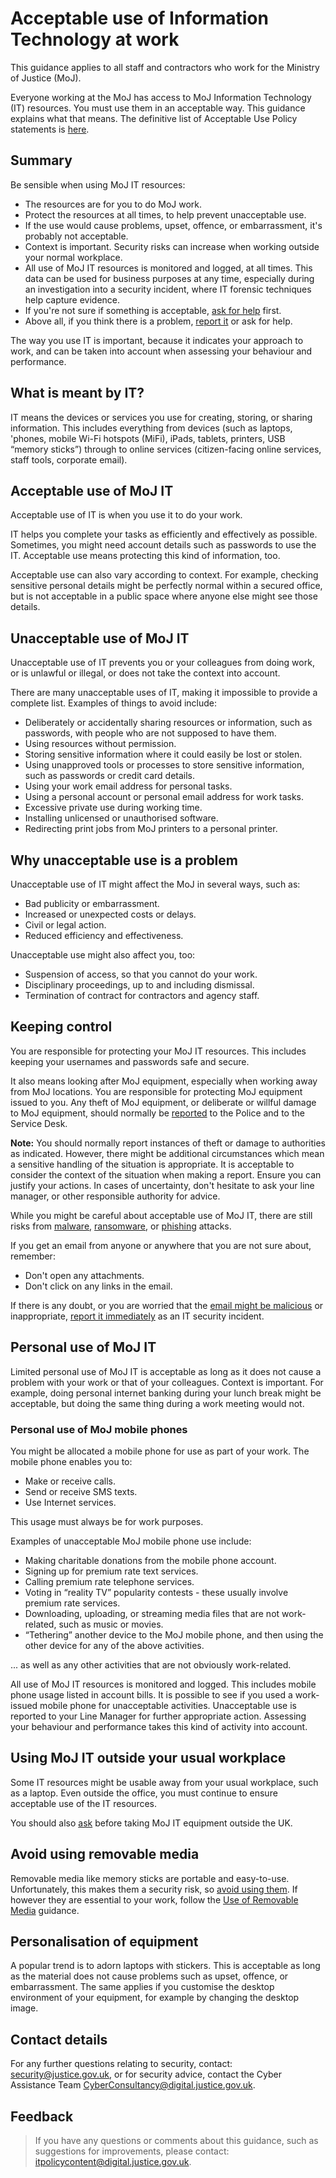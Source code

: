 # Acceptable use of Information Technology at work

This guidance applies to all staff and contractors who work for the Ministry of Justice \(MoJ\).

Everyone working at the MoJ has access to MoJ Information Technology \(IT\) resources. You must use them in an acceptable way. This guidance explains what that means. The definitive list of Acceptable Use Policy statements is [here](acceptable-use-policy.md).

## Summary

Be sensible when using MoJ IT resources:

-   The resources are for you to do MoJ work.
-   Protect the resources at all times, to help prevent unacceptable use.
-   If the use would cause problems, upset, offence, or embarrassment, it's probably not acceptable.
-   Context is important. Security risks can increase when working outside your normal workplace.
-   All use of MoJ IT resources is monitored and logged, at all times. This data can be used for business purposes at any time, especially during an investigation into a security incident, where IT forensic techniques help capture evidence.
-   If you're not sure if something is acceptable, [ask for help](#contact-details) first.
-   Above all, if you think there is a problem, [report it](reporting-an-incident.md) or ask for help.

The way you use IT is important, because it indicates your approach to work, and can be taken into account when assessing your behaviour and performance.

## What is meant by IT?

IT means the devices or services you use for creating, storing, or sharing information. This includes everything from devices \(such as laptops, 'phones, mobile Wi-Fi hotspots \(MiFi\), iPads, tablets, printers, USB “memory sticks”\) through to online services \(citizen-facing online services, staff tools, corporate email\).

## Acceptable use of MoJ IT

Acceptable use of IT is when you use it to do your work.

IT helps you complete your tasks as efficiently and effectively as possible. Sometimes, you might need account details such as passwords to use the IT. Acceptable use means protecting this kind of information, too.

Acceptable use can also vary according to context. For example, checking sensitive personal details might be perfectly normal within a secured office, but is not acceptable in a public space where anyone else might see those details.

## Unacceptable use of MoJ IT

Unacceptable use of IT prevents you or your colleagues from doing work, or is unlawful or illegal, or does not take the context into account.

There are many unacceptable uses of IT, making it impossible to provide a complete list. Examples of things to avoid include:

-   Deliberately or accidentally sharing resources or information, such as passwords, with people who are not supposed to have them.
-   Using resources without permission.
-   Storing sensitive information where it could easily be lost or stolen.
-   Using unapproved tools or processes to store sensitive information, such as passwords or credit card details.
-   Using your work email address for personal tasks.
-   Using a personal account or personal email address for work tasks.
-   Excessive private use during working time.
-   Installing unlicensed or unauthorised software.
-   Redirecting print jobs from MoJ printers to a personal printer.

## Why unacceptable use is a problem

Unacceptable use of IT might affect the MoJ in several ways, such as:

-   Bad publicity or embarrassment.
-   Increased or unexpected costs or delays.
-   Civil or legal action.
-   Reduced efficiency and effectiveness.

Unacceptable use might also affect you, too:

-   Suspension of access, so that you cannot do your work.
-   Disciplinary proceedings, up to and including dismissal.
-   Termination of contract for contractors and agency staff.

## Keeping control

You are responsible for protecting your MoJ IT resources. This includes keeping your usernames and passwords safe and secure.

It also means looking after MoJ equipment, especially when working away from MoJ locations. You are responsible for protecting MoJ equipment issued to you. Any theft of MoJ equipment, or deliberate or willful damage to MoJ equipment, should normally be [reported](lost-devices-incidents.md) to the Police and to the Service Desk.

**Note:** You should normally report instances of theft or damage to authorities as indicated. However, there might be additional circumstances which mean a sensitive handling of the situation is appropriate. It is acceptable to consider the context of the situation when making a report. Ensure you can justify your actions. In cases of uncertainty, don't hesitate to ask your line manager, or other responsible authority for advice.

While you might be careful about acceptable use of MoJ IT, there are still risks from [malware](https://en.wikipedia.org/wiki/Malware), [ransomware](https://en.wikipedia.org/wiki/Ransomware), or [phishing](https://en.wikipedia.org/wiki/Phishing) attacks.

If you get an email from anyone or anywhere that you are not sure about, remember:

-   Don't open any attachments.
-   Don't click on any links in the email.

If there is any doubt, or you are worried that the [email might be malicious](https://intranet.justice.gov.uk/news/ntk-phishing-dont-take-the-bait/) or inappropriate, [report it immediately](https://intranet.justice.gov.uk/guidance/security/report-a-security-incident/) as an IT security incident.

## Personal use of MoJ IT

Limited personal use of MoJ IT is acceptable as long as it does not cause a problem with your work or that of your colleagues. Context is important. For example, doing personal internet banking during your lunch break might be acceptable, but doing the same thing during a work meeting would not.

### Personal use of MoJ mobile phones

You might be allocated a mobile phone for use as part of your work. The mobile phone enables you to:

-   Make or receive calls.
-   Send or receive SMS texts.
-   Use Internet services.

This usage must always be for work purposes.

Examples of unacceptable MoJ mobile phone use include:

-   Making charitable donations from the mobile phone account.
-   Signing up for premium rate text services.
-   Calling premium rate telephone services.
-   Voting in “reality TV” popularity contests - these usually involve premium rate services.
-   Downloading, uploading, or streaming media files that are not work-related, such as music or movies.
-   “Tethering” another device to the MoJ mobile phone, and then using the other device for any of the above activities.

... as well as any other activities that are not obviously work-related.

All use of MoJ IT resources is monitored and logged. This includes mobile phone usage listed in account bills. It is possible to see if you used a work-issued mobile phone for unacceptable activities. Unacceptable use is reported to your Line Manager for further appropriate action. Assessing your behaviour and performance takes this kind of activity into account.

## Using MoJ IT outside your usual workplace

Some IT resources might be usable away from your usual workplace, such as a laptop. Even outside the office, you must continue to ensure acceptable use of the IT resources.

You should also [ask](accessing-moj-it-systems-from-overseas.md) before taking MoJ IT equipment outside the UK.

## Avoid using removable media

Removable media like memory sticks are portable and easy-to-use. Unfortunately, this makes them a security risk, so [avoid using them](removable-media.md). If however they are essential to your work, follow the [Use of Removable Media](removable-media.md) guidance.

## Personalisation of equipment

A popular trend is to adorn laptops with stickers. This is acceptable as long as the material does not cause problems such as upset, offence, or embarrassment. The same applies if you customise the desktop environment of your equipment, for example by changing the desktop image.

## Contact details

For any further questions relating to security, contact: [security@justice.gov.uk](mailto:security@justice.gov.uk), or for security advice, contact the Cyber Assistance Team [CyberConsultancy@digital.justice.gov.uk](mailto:CyberConsultancy@digital.justice.gov.uk).

## Feedback

> If you have any questions or comments about this guidance, such as suggestions for improvements, please contact: [itpolicycontent@digital.justice.gov.uk](mailto:itpolicycontent@digital.justice.gov.uk).

